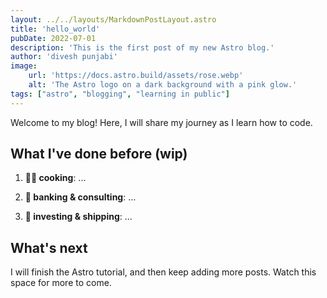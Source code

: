 ```yaml
---
layout: ../../layouts/MarkdownPostLayout.astro
title: 'hello_world'
pubDate: 2022-07-01
description: 'This is the first post of my new Astro blog.'
author: 'divesh punjabi'
image:
    url: 'https://docs.astro.build/assets/rose.webp'
    alt: 'The Astro logo on a dark background with a pink glow.'
tags: ["astro", "blogging", "learning in public"]
---
```


Welcome to my blog! Here, I will share my journey as I learn how to code.

## What I've done before (wip)

1. **👨‍🍳 cooking**: ...

2. **👔  banking & consulting**: ...

3. **🚀  investing & shipping**: ...

## What's next

I will finish the Astro tutorial, and then keep adding more posts. Watch this space for more to come.
